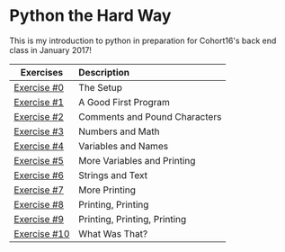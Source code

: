 # Python the Hard Way

 This is my introduction to python in preparation for Cohort16's back end class in January 2017!

| Exercises | Description |
| ---  | :--- |
| [Exercise #0](ex0.py) | The Setup |
| [Exercise #1](ex1.py) | A Good First Program |
| [Exercise #2](ex2.py) | Comments and Pound Characters |
| [Exercise #3](ex3.py) | Numbers and Math |
| [Exercise #4](ex4.py) | Variables and Names |
| [Exercise #5](ex5.py) | More Variables and Printing |
| [Exercise #6](ex6.py) | Strings and Text |
| [Exercise #7](ex7.py) | More Printing |
| [Exercise #8](ex8.py) | Printing, Printing |
| [Exercise #9](ex9.py) | Printing, Printing, Printing |
| [Exercise #10](ex10.py) | What Was That? |
